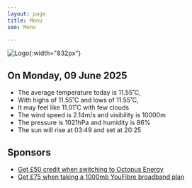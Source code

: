 ```yaml
---
layout: page
title: Menu
seo: Menu

---
```


![Logo](/images/logo.jpg){:width="832px"}

<!-- weather_marker starts -->
## On Monday, 09 June 2025

- The average temperature today is 11.55˚C,
- With highs of 11.55˚C and lows of 11.55˚C,
- It may feel like 11.01˚C with few clouds
- The wind speed is 2.14m/s and visibility is 10000m
- The pressure is 1021hPa and humidity is 86%
- The sun will rise at 03:49 and set at 20:25

<!-- weather_marker ends -->

## Sponsors

- [Get £50 credit when switching to Octopus Energy](https://bit.ly/3oD1nnS)
- [Get £75 when taking a 1000mb YouFibre broadband plan](https://aklam.io/91zWhU?)

